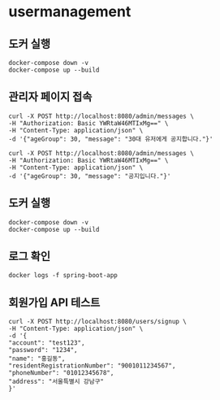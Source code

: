 # usermanagement

## 도커 실행
    docker-compose down -v
    docker-compose up --build

## 관리자 페이지 접속
    curl -X POST http://localhost:8080/admin/messages \
    -H "Authorization: Basic YWRtaW46MTIxMg==" \
    -H "Content-Type: application/json" \
    -d '{"ageGroup": 30, "message": "30대 유저에게 공지합니다."}'

    curl -X POST http://localhost:8080/admin/messages \
    -H "Authorization: Basic YWRtaW46MTIxMg==" \
    -H "Content-Type: application/json" \
    -d '{"ageGroup": 30, "message": "공지입니다."}'

## 도커 실행
    docker-compose down -v
    docker-compose up --build

## 로그 확인
    docker logs -f spring-boot-app

## 회원가입 API 테스트
    curl -X POST http://localhost:8080/users/signup \
    -H "Content-Type: application/json" \
    -d '{
    "account": "test123",
    "password": "1234",
    "name": "홍길동",
    "residentRegistrationNumber": "9001011234567",
    "phoneNumber": "01012345678",
    "address": "서울특별시 강남구"
    }'
